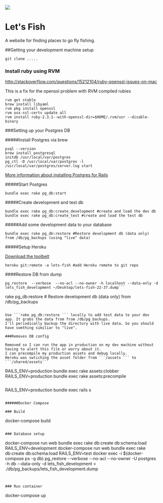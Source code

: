 ![](https://codeship.com/projects/43375cc0-abc3-0133-9b76-02e6183d343a/status?branch=master)

Let's Fish
================

A website for finding places to go fly fishing.

##Getting your development machine setup

```
git clone .....
```
### Install ruby using RVM

http://stackoverflow.com/questions/15212104/ruby-openssl-issues-on-mac

This is a fix for the openssl problem with RVM compiled rubies

```
rvm get stable
brew install libyaml
rvm pkg install openssl
rvm osx-ssl-certs update all
rvm install ruby-2.3.1--with-openssl-dir=$HOME/.rvm/usr --disable-binary
```
###Setting up your Postgres DB

#####Install Postgres via brew
```
psql --version
brew install postgresql
initdb /usr/local/var/postgres
pg_ctl -D /usr/local/var/postgres -l /usr/local/var/postgres/server.log start

```
[More information about installing Postgres for Rails](http://railscasts.com/episodes/342-migrating-to-postgresql)

#####Start Postgres
```
bundle exec rake pg_db:start
```

#####Create development and test db

```
bundle exec rake pg_db:create_development #create and load the dev db
bundle exec rake pg_db:create_test #create and load the test db

```
#####Add some development data to your database
```
bundle exec rake pg_db:restore #Restore development db (data only) from /db/pg_backups (using "live" data)

```

#####Setup Heroku

[Download the toolbelt](https://toolbelt.heroku.com/)

```
heroku git:remote -a lets-fish #add Heroku remote to git repo
```

####Restore DB from dump

```
pg_restore  --verbose  --no-acl --no-owner -h localhost --data-only -d lets_fish_development ~/Desktop/lets-fish-22-37.dump```

```
rake pg_db:restore  # Restore development db (data only) from /db/pg_backups
```

Use ```rake pg_db:restore ``` locally to add test data to your dev app. It grabs the data from from /db/pg_backups.
I'll periodically backup the directory with live data. So you should have somthing similiar to "live".

###Removes DB config

Removed so I can run the app in production on my dev machine without having to alert this file or worry about it.
I can precompile my production assets and debug locally.
Heroku was swtiching the asset folder from ```/assets ``` to ```/shared/assets```

```
RAILS_ENV=production bundle exec rake assets:clobber
RAILS_ENV=production bundle exec rake assets:precompile
```
```
RAILS_ENV=production bundle exec rails s
```

######Docker Compose

### Build

```
docker-compose build

```

### Database setup

```
docker-compose run web bundle exec rake db:create db:schema:load RAILS_ENV=development
docker-compose run web bundle exec rake db:create db:schema:load RAILS_ENV=test
docker exec -i $(docker-compose ps -q db) pg_restore --verbose --no-acl --no-owner -U postgres -h db --data-only -d lets_fish_development < ./db/pg_backups/lets_fish_development.dump
```


### Run container

```
docker-compose up
```
